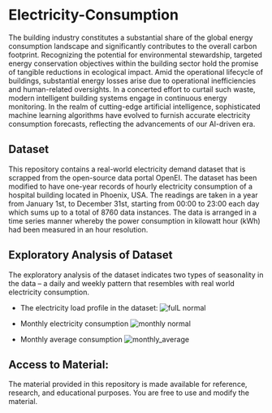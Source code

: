 # Electricity-Consumption
The building industry constitutes a substantial share of the global energy consumption landscape and significantly contributes to the overall carbon footprint. Recognizing the potential for environmental stewardship, targeted energy conservation objectives within the building sector hold the promise of tangible reductions in ecological impact. Amid the operational lifecycle of buildings, substantial energy losses arise due to operational inefficiencies and human-related oversights. In a concerted effort to curtail such waste, modern intelligent building systems engage in continuous energy monitoring. In the realm of cutting-edge artificial intelligence, sophisticated machine learning algorithms have evolved to furnish accurate electricity consumption forecasts, reflecting the advancements of our AI-driven era.

## Dataset
This repository contains a real-world electricity demand dataset that is scrapped from the open-source data portal OpenEI. The dataset has been modified to have one-year records of hourly electricity consumption of a hospital building located in Phoenix, USA. The readings are taken in a year from January 1st, to December 31st, starting from 00:00 to 23:00 each day which sums up to a total of 8760 data instances. The data is arranged in a time series manner whereby the power consumption in kilowatt hour (kWh) had been measured in an hour resolution. 

## Exploratory Analysis of Dataset
The exploratory analysis of the dataset indicates two types of seasonality in the data – a daily and weekly pattern that resembles with real world electricity consumption.
* The electricity load profile in the dataset:
![fulL normal](https://github.com/Shahid-Fakhri/Electricity-Consumption/assets/83221922/6a9e9e6e-3bfb-4918-9068-6443ebb4887c)

* Monthly electricity consumption
![monthly normal](https://github.com/Shahid-Fakhri/Electricity-Consumption/assets/83221922/ba0344a9-d294-40fa-ba7b-398eff45eb86)

* Monthly average consumption
![monthly_average](https://github.com/Shahid-Fakhri/Electricity-Consumption/assets/83221922/ae171079-6870-4fc9-b001-39037b18063b)

## Access to Material:
The material provided in this repository is made available for reference, research, and educational purposes. You are free to use and modify the material. 
